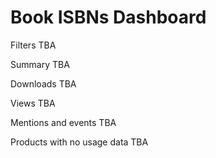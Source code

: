 Book ISBNs Dashboard
==========================

Filters
TBA

Summary 
TBA

Downloads
TBA

Views
TBA

Mentions and events
TBA

Products with no usage data
TBA
